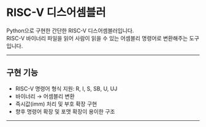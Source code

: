 # RISC-V 디스어셈블러

Python으로 구현한 간단한 RISC-V 디스어셈블러입니다.  
RISC-V 바이너리 파일을 읽어 사람이 읽을 수 있는 어셈블리 명령어로 변환해주는 도구입니다.

---

## 구현 기능

- RISC-V 명령어 형식 지원: R, I, S, SB, U, UJ
- 바이너리 → 어셈블리 변환
- 즉시값(imm) 처리 및 부호 확장 구현
- 향후 명령어 확장 및 포맷 확장이 용이한 구조

---
